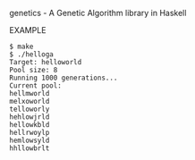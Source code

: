 genetics - A Genetic Algorithm library in Haskell

EXAMPLE

	$ make
	$ ./helloga
	Target: helloworld
	Pool size: 8
	Running 1000 generations...
	Current pool:
	hellmworld
	melxoworld
	telloworly
	hehlowjrld
	hellowkbld
	hellrwoylp
	hemlowsyld
	hhllowbrlt